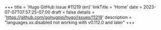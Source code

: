 +++
title = 'Hugo GitHub Issue #11219 (en)'
linkTitle = 'Home'
date = 2023-07-07T07:57:25-07:00
draft = false
details = 'https://github.com/gohugoio/hugo/issues/11219'
description = "languages.xx.disabled not working with v0.112.0 and later"
+++
